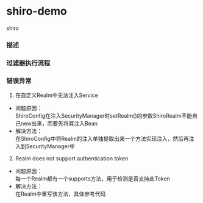 # shiro-demo
shiro

### 描述

### 过滤器执行流程


### 错误异常
1. 在自定义Realm中无法注入Service
- 问题原因：\
ShiroConfig在注入SecurityManager时setRealm()的参数ShiroRealm不能自己new出来，而要先将其注入Bean
- 解决方法：\
在ShiroConfig中将Realm的注入单独提取出来一个方法实现注入，然后再注入到SecurityManager中
2. Realm does not support authentication token
- 问题原因：\
每一个Realm都有一个supports方法，用于检测是否支持此Token
- 解决方法：\
在Realm中重写该方法，具体参考代码
